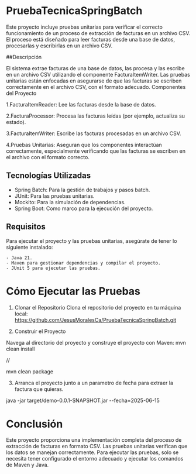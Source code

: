 # PruebaTecnicaSpringBatch


Este proyecto incluye pruebas unitarias para verificar el correcto funcionamiento de un proceso de extracción de facturas en un archivo CSV. El proceso está diseñado para leer facturas desde una base de datos, procesarlas y escribirlas en un archivo CSV.



##Descripción

El sistema extrae facturas de una base de datos, las procesa y las escribe en un archivo CSV utilizando el componente FacturaItemWriter. Las pruebas unitarias están enfocadas en asegurarse de que las facturas se escriben correctamente en el archivo CSV, con el formato adecuado.
Componentes del Proyecto

  1.FacturaItemReader: Lee las facturas desde la base de datos.

  2.FacturaProcessor: Procesa las facturas leídas (por ejemplo, actualiza su estado).

  3.FacturaItemWriter: Escribe las facturas procesadas en un archivo CSV.

  4.Pruebas Unitarias: Aseguran que los componentes interactúan correctamente, especialmente verificando que las facturas se escriben en el archivo con el formato correcto.


  ## Tecnologías Utilizadas

  - Spring Batch: Para la gestión de trabajos y pasos batch.
  - JUnit: Para las pruebas unitarias.
  - Mockito: Para la simulación de dependencias.
  - Spring Boot: Como marco para la ejecución del proyecto.


  ## Requisitos

  Para ejecutar el proyecto y las pruebas unitarias, asegúrate de tener lo siguiente instalado:

    - Java 21.
    - Maven para gestionar dependencias y compilar el proyecto.
    - JUnit 5 para ejecutar las pruebas.


  # Cómo Ejecutar las Pruebas
  
  1. Clonar el Repositorio
  Clona el repositorio del proyecto en tu máquina local:  https://github.com/JesusMoralesCa/PruebaTecnicaSpringBatch.git

  2. Construir el Proyecto
  
  Navega al directorio del proyecto y construye el proyecto con Maven:
  mvn clean install   
  
  //  
  
  mvn clean package

  3. Arranca el proyecto junto a un parametro de fecha para extraer la factura que quieras.

  java -jar target/demo-0.0.1-SNAPSHOT.jar --fecha=2025-06-15



 # Conclusión
  
  Este proyecto proporciona una implementación completa del proceso de extracción de facturas en formato CSV. Las pruebas unitarias verifican que los datos se manejan correctamente. Para ejecutar las pruebas, solo se necesita tener configurado el entorno adecuado y ejecutar los comandos de Maven y Java.

